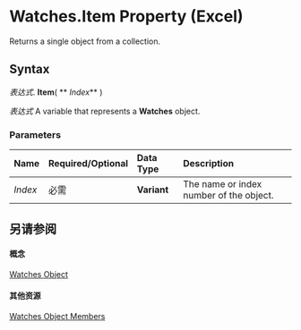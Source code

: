 
# Watches.Item Property (Excel)

Returns a single object from a collection.


## Syntax

 _表达式_. **Item**( ** _Index_** )

 _表达式_ A variable that represents a **Watches** object.


### Parameters



|**Name**|**Required/Optional**|**Data Type**|**Description**|
|:-----|:-----|:-----|:-----|
| _Index_|必需|**Variant**|The name or index number of the object.|

## 另请参阅


#### 概念


[Watches Object](de403bcc-b927-90f6-75d7-9c936c7f58f7.md)
#### 其他资源


[Watches Object Members](http://msdn.microsoft.com/library/ef7ce63f-a6f5-9056-b2f8-4adce9e2c583%28Office.15%29.aspx)